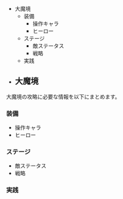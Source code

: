  - 大魔境
    - 装備
        - 操作キャラ
        - ヒーロー
    - ステージ
        - 敵ステータス
        - 戦略
    - 実践
  - ## 大魔境

大魔境の攻略に必要な情報を以下にまとめます。

### 装備

- 操作キャラ
- ヒーロー

### ステージ

- 敵ステータス
- 戦略

### 実践